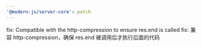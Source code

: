 ```yaml
---
'@modern-js/server-core': patch
---
```


fix: Compatible with the http-compression to ensure res.end is called
fix: 兼容 http-compression，确保 res.end 被调用后才执行后面的代码
